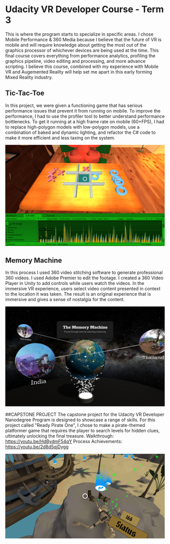 # Udacity VR Developer Course - Term 3
This is where the program starts to specialize in specific areas. I chose Mobile Performance & 360 Media because I believe that the future of VR is mobile and will require knowledge about getting the most out of the graphics processor of whichever devices are being used at the time. This final course covers everything from performance analytics, profiling the graphics pipeline, video editing and processing, and more advance scripting. I believe this course, combined with my experience with Mobile VR and Augemented Reality will help set me apart in this early forming Mixed Reality industry.

## Tic-Tac-Toe
In this project, we were given a functioning game that has serious performance issues that prevent it from running on mobile. To improve the performance, I had to use the profiler tool to better understand performance bottlenecks. To get it running at a high frame rate on mobile (60+FPS), I had to replace high-polygon models with low-polygon models, use a combination of baked and dynamic lighting, and refactor the C# code to make it more efficient and less taxing on the system.

![Tic Tac Toe](/TicTacToe/img/tictactoe.png)

## Memory Machine
In this process I used 360 video stitching software to generate professional 360 videos. I used Adobe Premier to edit the footage. I created a 360 Video Player in Unity to add controls while users watch the videos. In the immersive VR experience, users select video content presented in context to the location it was taken. The result is an original experience that is immersive and gives a sense of nostalgia for the content.

![The Memory Machine](/MemoryMachine/img/memory-machine.png)


##CAPSTONE PROJECT
The capstone project for the Udacity VR Developer Nanodegree Program is designed to showcase a range of skills. For this project called "Ready Pirate One", I chose to make a pirate-themed platformer game that requires the player to search levels for hidden clues, ultimately unlocking the final treasure. Walkthrough: https://youtu.be/HdBydmF54qY Process Achievements: https://youtu.be/2d8d5qjDygg

![Ready Pirate One](/CAPSTONE/img/ready-pirate-one.png)

